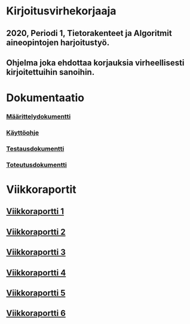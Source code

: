 # Kirjoitusvirhekorjaaja
## 2020, Periodi 1, Tietorakenteet ja Algoritmit aineopintojen harjoitustyö. 
## Ohjelma joka ehdottaa korjauksia virheellisesti kirjoitettuihin sanoihin.

# Dokumentaatio

### [Määrittelydokumentti](https://github.com/LauriTahvanainen/Kirjoitusvirhekorjaaja/blob/master/dokumentaatio/maarittelydokumentti.md)

### [Käyttöohje](https://github.com/LauriTahvanainen/Kirjoitusvirhekorjaaja/blob/master/dokumentaatio/kayttoohje.md)

### [Testausdokumentti](https://github.com/LauriTahvanainen/Kirjoitusvirhekorjaaja/blob/master/dokumentaatio/testausdokumentti.md)

### [Toteutusdokumentti](https://github.com/LauriTahvanainen/Kirjoitusvirhekorjaaja/blob/master/dokumentaatio/toteutusdokumentti.md)

# Viikkoraportit

## [Viikkoraportti 1](https://github.com/LauriTahvanainen/Kirjoitusvirhekorjaaja/blob/master/dokumentaatio/viikkoraportti1.md)
## [Viikkoraportti 2](https://github.com/LauriTahvanainen/Kirjoitusvirhekorjaaja/blob/master/dokumentaatio/viikkoraportti2.md)
## [Viikkoraportti 3](https://github.com/LauriTahvanainen/Kirjoitusvirhekorjaaja/blob/master/dokumentaatio/viikkoraportti3.md)
## [Viikkoraportti 4](https://github.com/LauriTahvanainen/Kirjoitusvirhekorjaaja/blob/master/dokumentaatio/viikkoraportti4.md)
## [Viikkoraportti 5](https://github.com/LauriTahvanainen/Kirjoitusvirhekorjaaja/blob/master/dokumentaatio/viikkoraportti5.md)
## [Viikkoraportti 6](https://github.com/LauriTahvanainen/Kirjoitusvirhekorjaaja/blob/master/dokumentaatio/viikkoraportti6.md)



